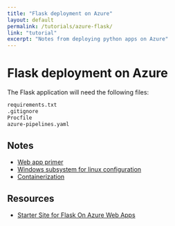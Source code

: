 ```yaml
---
title: "Flask deployment on Azure"
layout: default
permalink: /tutorials/azure-flask/
link: "tutorial"
excerpt: "Notes from deploying python apps on Azure"
---
```

# Flask deployment on Azure
The Flask application will need the following files:
```bash
requirements.txt
.gitignore
Procfile
azure-pipelines.yaml
```


## Notes
* [Web app primer](web-app-primer.md)
* [Windows subsystem for linux configuration](wsl.md)
* [Containerization](containerization.md)

## Resources
* [Starter Site for Flask On Azure Web Apps](http://timmyreilly.azurewebsites.net/starter-site-for-flask-on-azure-web-apps/)